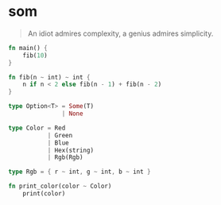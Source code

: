 # som

> An idiot admires complexity, a genius admires simplicity.

```rust
fn main() {
    fib(10)
}

fn fib(n ~ int) ~ int {
    n if n < 2 else fib(n - 1) + fib(n - 2)
}
```

```rust
type Option<T> = Some(T)
               | None

type Color = Red 
           | Green 
           | Blue 
           | Hex(string) 
           | Rgb(Rgb)

type Rgb = { r ~ int, g ~ int, b ~ int }

fn print_color(color ~ Color)
    print(color)
```
